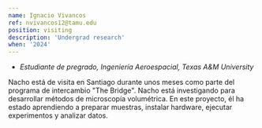```yaml
---
name: Ignacio Vivancos
ref: nvivancos12@tamu.edu
position: visiting
description: 'Undergrad research'
when: '2024'
---
```


- _Estudiante de pregrado, Ingeniería Aeroespacial, Texas A&M University_

Nacho está de visita en Santiago durante unos meses como parte del programa de intercambio "The Bridge". Nacho está investigando para desarrollar métodos de microscopía volumétrica. En este proyecto, él ha estado aprendiendo a preparar muestras, instalar hardware, ejecutar experimentos y analizar datos.
